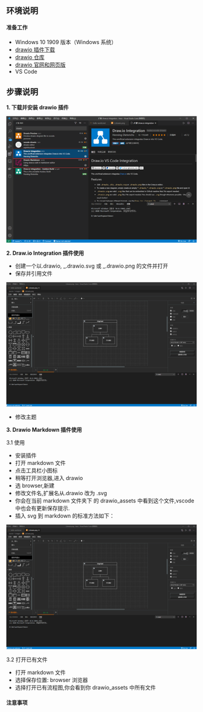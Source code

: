 ## **环境说明**

#### 准备工作

- Windows 10 1909 版本（Windows 系统）
- [drawio 插件下载](https://marketplace.visualstudio.com/items?itemName=hediet.vscode-drawio)
- [drawio 仓库](https://github.com/jgraph/drawio)
- [drawio 官网和网页版](https://www.diagrams.net/)
- VS Code

## **步骤说明**

**1. 下载并安装 drawio 插件**

![安装](../../img/w_img/vs12.png)

**2. Draw.io Integration 插件使用**

- 创建一个以.drawio, _.drawio.svg 或 _.drawio.png 的文件并打开
- 保存并引用文件

![视图](../../img/w_img/vs13.png)

- 修改主题

**3. Drawio Markdown 插件使用**

3.1 使用

- 安装插件
- 打开 markdown 文件
- 点击工具栏小图标
- 稍等打开浏览器,进入 drawio
- 选 browser,新建
- 修改文件名,扩展名从.drawio 改为 .svg
- 你会在当前 markdown 文件夹下 的 drawio_assets 中看到这个文件,vscode 中也会有更新保存提示.
- 插入 svg 到 markdown 的标准方法如下：

![视图](../../img/w_img/vs13.png)

3.2 打开已有文件

- 打开 markdown 文件
- 选择保存位置: browser 浏览器
- 选择打开已有流程图,你会看到你 drawio_assets 中所有文件

#### 注意事项

